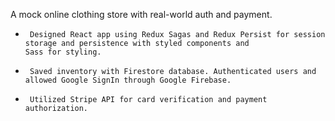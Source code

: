 A mock online clothing store with real-world auth and payment. 
-      Designed React app using Redux Sagas and Redux Persist for session storage and persistence with styled components and                                       	        Sass for styling.     
-      Saved inventory with Firestore database. Authenticated users and allowed Google SignIn through Google Firebase.                        	
-      Utilized Stripe API for card verification and payment authorization. 

